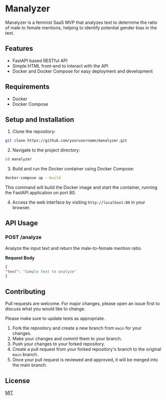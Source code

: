 # Manalyzer

Manalyzer is a feminist SaaS MVP that analyzes text to determine the ratio of male to female mentions, helping to identify potential gender bias in the text.

## Features

- FastAPI based RESTful API
- Simple HTML front-end to interact with the API
- Docker and Docker Compose for easy deployment and development

## Requirements

- Docker
- Docker Compose

## Setup and Installation

1. Clone the repository:

````bash
git clone https://github.com/yourusername/manalyzer.git
````


2. Navigate to the project directory:

````bash
cd manalyzer

````

3. Build and run the Docker container using Docker Compose:

````bash
docker-compose up --build

````


This command will build the Docker image and start the container, running the FastAPI application on port 80.

4. Access the web interface by visiting `http://localhost:80` in your browser.

## API Usage

### POST /analyze

Analyze the input text and return the male-to-female mention ratio.

**Request Body**

```json
{
"text": "Sample text to analyze"
}
````

## Contributing

Pull requests are welcome. For major changes, please open an issue first to discuss what you would like to change.

Please make sure to update tests as appropriate.

1. Fork the repository and create a new branch from `main` for your changes.
2. Make your changes and commit them to your branch.
3. Push your changes to your forked repository.
4. Create a pull request from your forked repository's branch to the original `main` branch.
5. Once your pull request is reviewed and approved, it will be merged into the main branch.

## License

[MIT](https://choosealicense.com/licenses/mit/)